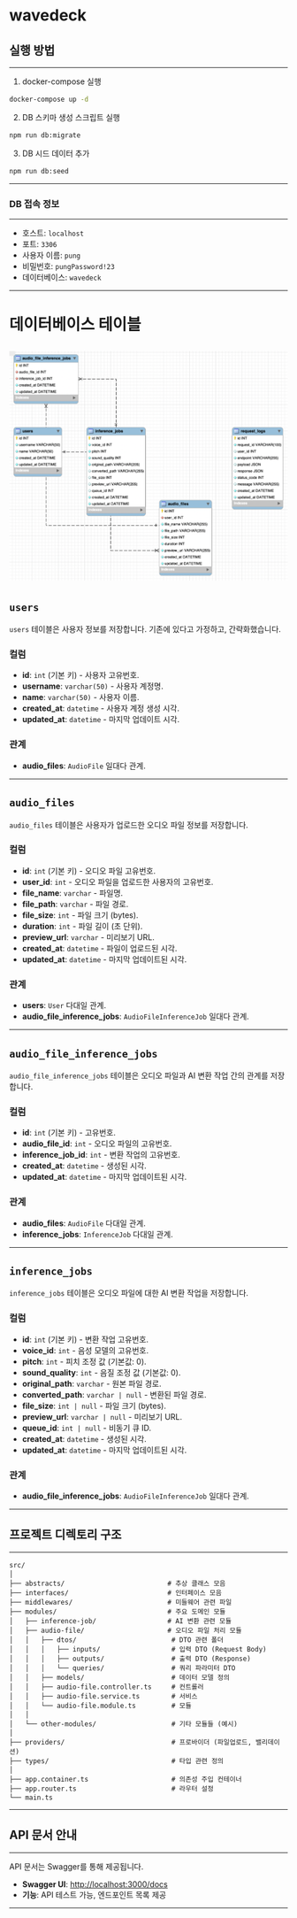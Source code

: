 # wavedeck

## 실행 방법

---

1. docker-compose 실행

```bash
docker-compose up -d
```

2. DB 스키마 생성 스크립트 실행

```bash
npm run db:migrate
```

3. DB 시드 데이터 추가

```bash
npm run db:seed
```

---

### DB 접속 정보

---

-   호스트: `localhost`
-   포트: `3306`
-   사용자 이름: `pung`
-   비밀번호: `pungPassword!23`
-   데이터베이스: `wavedeck`

---

# 데이터베이스 테이블

## ![ERD Diagram](erd.png)

## `users`

`users` 테이블은 사용자 정보를 저장합니다.
기존에 있다고 가정하고, 간략화했습니다.

### 컬럼

-   **id**: `int` (기본 키) - 사용자 고유번호.
-   **username**: `varchar(50)` - 사용자 계정명.
-   **name**: `varchar(50)` - 사용자 이름.
-   **created_at**: `datetime` - 사용자 계정 생성 시각.
-   **updated_at**: `datetime` - 마지막 업데이트 시각.

### 관계

-   **audio_files**: `AudioFile` 일대다 관계.

---

## `audio_files`

`audio_files` 테이블은 사용자가 업로드한 오디오 파일 정보를 저장합니다.

### 컬럼

-   **id**: `int` (기본 키) - 오디오 파일 고유번호.
-   **user_id**: `int` - 오디오 파일을 업로드한 사용자의 고유번호.
-   **file_name**: `varchar` - 파일명.
-   **file_path**: `varchar` - 파일 경로.
-   **file_size**: `int` - 파일 크기 (bytes).
-   **duration**: `int` - 파일 길이 (초 단위).
-   **preview_url**: `varchar` - 미리보기 URL.
-   **created_at**: `datetime` - 파일이 업로드된 시각.
-   **updated_at**: `datetime` - 마지막 업데이트된 시각.

### 관계

-   **users**: `User` 다대일 관계.
-   **audio_file_inference_jobs**: `AudioFileInferenceJob` 일대다 관계.

---

## `audio_file_inference_jobs`

`audio_file_inference_jobs` 테이블은 오디오 파일과 AI 변환 작업 간의 관계를 저장합니다.

### 컬럼

-   **id**: `int` (기본 키) - 고유번호.
-   **audio_file_id**: `int` - 오디오 파일의 고유번호.
-   **inference_job_id**: `int` - 변환 작업의 고유번호.
-   **created_at**: `datetime` - 생성된 시각.
-   **updated_at**: `datetime` - 마지막 업데이트된 시각.

### 관계

-   **audio_files**: `AudioFile` 다대일 관계.
-   **inference_jobs**: `InferenceJob` 다대일 관계.

---

## `inference_jobs`

`inference_jobs` 테이블은 오디오 파일에 대한 AI 변환 작업을 저장합니다.

### 컬럼

-   **id**: `int` (기본 키) - 변환 작업 고유번호.
-   **voice_id**: `int` - 음성 모델의 고유번호.
-   **pitch**: `int` - 피치 조정 값 (기본값: 0).
-   **sound_quality**: `int` - 음질 조정 값 (기본값: 0).
-   **original_path**: `varchar` - 원본 파일 경로.
-   **converted_path**: `varchar | null` - 변환된 파일 경로.
-   **file_size**: `int | null` - 파일 크기 (bytes).
-   **preview_url**: `varchar | null` - 미리보기 URL.
-   **queue_id**: `int | null` - 비동기 큐 ID.
-   **created_at**: `datetime` - 생성된 시각.
-   **updated_at**: `datetime` - 마지막 업데이트된 시각.

### 관계

-   **audio_file_inference_jobs**: `AudioFileInferenceJob` 일대다 관계.

---

## 프로젝트 디렉토리 구조

---

```
src/
│
├── abstracts/                          # 추상 클래스 모음
├── interfaces/                         # 인터페이스 모음
├── middlewares/                        # 미들웨어 관련 파일
├── modules/                            # 주요 도메인 모듈
│   ├── inference-job/                  # AI 변환 관련 모듈
│   ├── audio-file/                     # 오디오 파일 처리 모듈
│   │   ├── dtos/                        # DTO 관련 폴더
│   │   │   ├── inputs/                  # 입력 DTO (Request Body)
│   │   │   ├── outputs/                 # 출력 DTO (Response)
│   │   │   └── queries/                 # 쿼리 파라미터 DTO
│   │   ├── models/                      # 데이터 모델 정의
│   │   ├── audio-file.controller.ts     # 컨트롤러
│   │   ├── audio-file.service.ts        # 서비스
│   │   └── audio-file.module.ts         # 모듈
│   │
│   └── other-modules/                   # 기타 모듈들 (예시)
│
├── providers/                           # 프로바이더 (파일업로드, 밸리데이션)
├── types/                               # 타입 관련 정의
│
├── app.container.ts                     # 의존성 주입 컨테이너
├── app.router.ts                        # 라우터 설정
└── main.ts
```

---

## API 문서 안내

---

API 문서는 Swagger를 통해 제공됩니다.

-   **Swagger UI**: [http://localhost:3000/docs](http://localhost:3000/docs)
-   **기능**: API 테스트 가능, 엔드포인트 목록 제공

---
